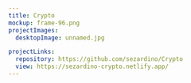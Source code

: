 ```yaml
---
title: Crypto
mockup: frame-96.png
projectImages:
  desktopImage: unnamed.jpg

projectLinks:
  repository: https://github.com/sezardino/Crypto
  view: https://sezardino-crypto.netlify.app/
---
```

